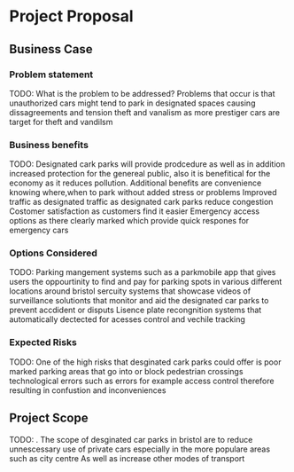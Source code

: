 # Project Proposal

## Business Case

### Problem statement
TODO: 
What is the problem to be addressed?
Problems that occur is that unauthorized cars might tend to park in designated spaces causing dissagreements and tension
theft and vanalism as more prestiger cars are target for theft and vandilsm
### Business benefits
TODO: 
Designated cark parks will provide prodcedure as well as in addition increased protection for the genereal public, also it is benefitical for the economy as it reduces pollution.
Additional benefits are convenience knowing where,when to park without added stress or problems
Improved traffic as designated traffic as designated cark parks reduce congestion
Costomer satisfaction as customers find it easier 
Emergency access options as there clearly marked which provide quick respones for emergency cars
### Options Considered
TODO: 
Parking mangement systems such as a parkmobile app that gives users the oppourtinity to find and pay for parking spots in various different locations around bristol
sercuity systems that showcase videos of surveillance solutionts that monitor and aid the designated car parks to prevent accdident or disputs
Lisence plate recongnition systems that automatically dectected for acesses control and vechile tracking
### Expected Risks
TODO: 
One of the high risks that desginated cark parks could offer is poor marked parking areas that go into or block pedestrian crossings 
technological errors such as errors for example access control therefore resulting in confustion and inconveniences
## Project Scope
TODO: .
The scope of desginated car parks in bristol are to reduce unnescessary use of private cars especially in the more populare areas such as city centre 
As well as increase other modes of transport 
